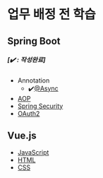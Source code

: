 # 업무 배정 전 학습

## Spring Boot          

#####  [✔️ : 작성완료]

   - Annotation
      - ✔️[@Async](%40Async-Annotation.md)
- [AOP](AOP.md)
- [Spring Security](Spring-Security.md)
- [OAuth2](OAuth2)
## Vue.js
   - [JavaScript](JavaScript.md)
   - [HTML](HTML.md)
   - [CSS](CSS.md)

